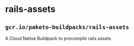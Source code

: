 # rails-assets

## `gcr.io/paketo-buildpacks/rails-assets`

A Cloud Native Buildpack to precompile rails assets

